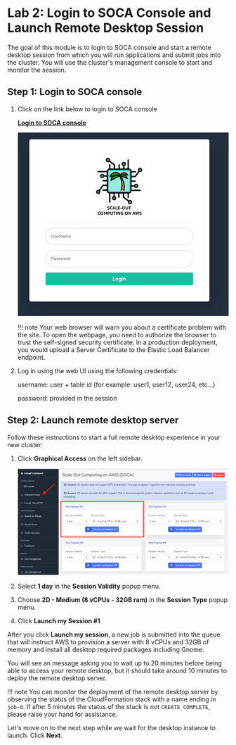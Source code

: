 # Lab 2: Login to SOCA Console and Launch Remote Desktop Session

The goal of this module is to login to SOCA console and start a remote desktop session from which you will run applications and submit jobs into the cluster.  You will use the cluster's management console to start and monitor the session.

## Step 1: Login to SOCA console

1. Click on the link below to login to SOCA console

    [**Login to SOCA console**](https://soca-tko-viewer-1490821021.us-west-2.elb.amazonaws.com/login)
    
    ![SOCA Console](../imgs/soca-console-login.png)


    !!! note 
        Your web browser will warn you about a certificate problem with the site.  To open the webpage, you need to authorize the browser to trust the self-signed security certificate.  In a production deployment, you would upload a Server Certificate to the Elastic Load Balancer endpoint.

1. Log in using the web UI using the following credentials:

    username: user + table id (for example: user1, user12, user24, etc...)

    password: provided in the session

## Step 2: Launch remote desktop server

Follow these instructions to start a full remote desktop experience in your new cluster:

1. Click **Graphical Access** on the left sidebar.

    ![Graphical Access](../../../imgs/access-2.png)

1. Select  **1 day** in the **Session Validity** popup menu.

1. Choose **2D - Medium (8 vCPUs - 32GB ram)** in the **Session Type** popup menu.

1. Click **Launch my Session #1**

After you click **Launch my session**, a new job is submitted into the queue that will instruct AWS to provision a server with 8 vCPUs and 32GB of memory and install all desktop required packages including Gnome. 

You will see an message asking you to wait up to 20 minutes before being able to access your remote desktop, but it should take around 10 minutes to deploy the remote desktop server.

!!! note
    You can monitor the deployment of the remote desktop server by observing the status of the CloudFormation stack with a name ending in `job-0`.  If after 5 minutes the status of the stack is not `CREATE_COMPLETE`, please raise your hand for assistance.

Let's move on to the next step while we wait for the desktop instance to launch.  Click **Next**.
